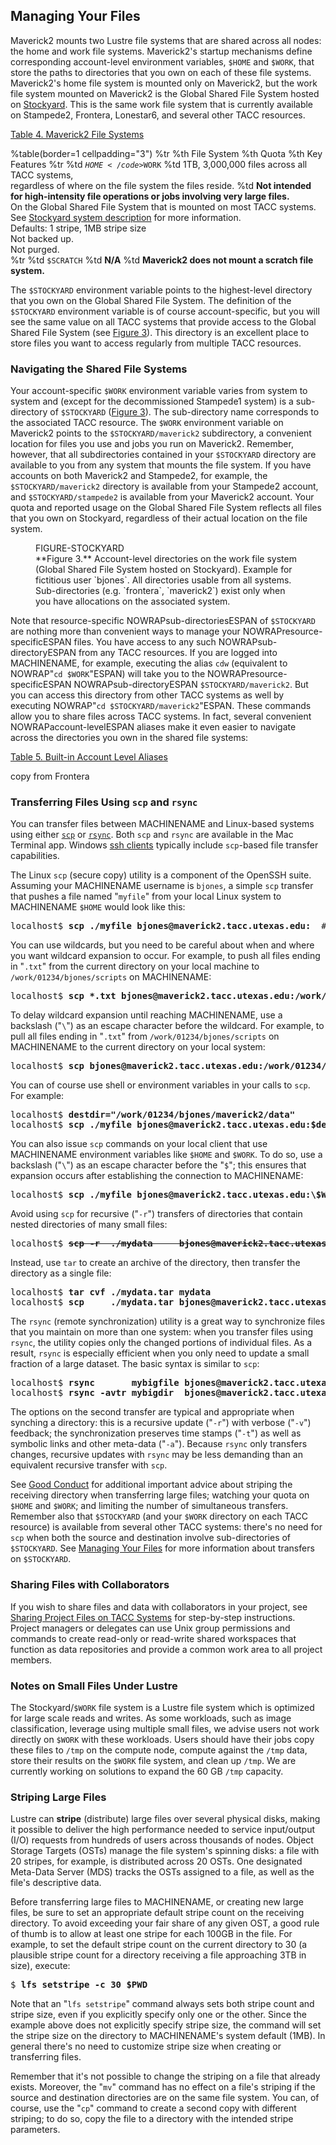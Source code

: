 ## Managing Your Files

Maverick2 mounts two Lustre file systems that are shared across all nodes: the home and work file systems. Maverick2's startup mechanisms define corresponding account-level environment variables, `$HOME` and `$WORK`, that store the paths to directories that you own on each of these file systems. Maverick2's home file system is mounted only on Maverick2, but the work file system mounted on Maverick2 is the Global Shared File System hosted on [Stockyard](https://www.tacc.utexas.edu/systems/stockyard). This is the same work file system that is currently available on Stampede2, Frontera, Lonestar6, and several other TACC resources.

[Table 4. Maverick2 File Systems](#table4)

%table(border=1 cellpadding="3")
	%tr
		%th File System
		%th Quota
		%th Key Features
	%tr
		%td <code>$HOME</code>
		%td 10GB, 200,000 files
		%td <b>Not intended for parallel or high-intensity file operations.</b><br>Backed up regularly.<br>Overall capacity ~1PB. NFS-mounted. Two Meta-Data Servers (MDS), four Object Storage Targets (OSTs).<br>Defaults: 1 stripe, 1MB stripe size.<br>Not purged.</br>
	%tr
		%td <code>$WORK</code>
		%td 1TB, 3,000,000 files across all TACC systems,<br>regardless of where on the file system the files reside.
		%td <b>Not intended for high-intensity file operations or jobs involving very large files.</b><br>On the Global Shared File System that is mounted on most TACC systems.<br>See <a href="https://www.tacc.utexas.edu/systems/stockyard">Stockyard system description</a> for more information.<br>Defaults: 1 stripe, 1MB stripe size<br>Not backed up.<br>Not purged.</br>
	%tr
		%td <code>$SCRATCH</code>
		%td <b>N/A</b>
		%td <b>Maverick2 does not mount a scratch file system.</b>
	
The `$STOCKYARD` environment variable points to the highest-level directory that you own on the Global Shared File System. The definition of the `$STOCKYARD` environment variable is of course account-specific, but you will see the same value on all TACC systems that provide access to the Global Shared File System (see [Figure 3](#figure3)). This directory is an excellent place to store files you want to access regularly from multiple TACC resources.</p>

### Navigating the Shared File Systems

Your account-specific `$WORK` environment variable varies from system to system and (except for the decommissioned Stampede1 system) is a sub-directory of `$STOCKYARD` ([Figure 3](#figure3)). The sub-directory name corresponds to the associated TACC resource. The `$WORK` environment variable on Maverick2 points to the `$STOCKYARD/maverick2` subdirectory, a convenient location for files you use and jobs you run on Maverick2. Remember, however, that all subdirectories contained in your `$STOCKYARD` directory are available to you from any system that mounts the file system. If you have accounts on both Maverick2 and Stampede2, for example, the `$STOCKYARD/maverick2` directory is available from your Stampede2 account, and `$STOCKYARD/stampede2` is available from your Maverick2 account. Your quota and reported usage on the Global Shared File System reflects all files that you own on Stockyard, regardless of their actual location on the file system.

<figure>FIGURE-STOCKYARD<figcaption>**Figure 3.** Account-level directories on the work file system (Global Shared File System hosted on Stockyard). Example for fictitious user `bjones`. All directories usable from all systems. Sub-directories (e.g. `frontera`, `maverick2`) exist only when you have allocations on the associated system.</figcaption></figure>

Note that resource-specific NOWRAPsub-directoriesESPAN of `$STOCKYARD` are nothing more than convenient ways to manage your NOWRAPresource-specificESPAN files. You have access to any such NOWRAPsub-directoryESPAN from any TACC resources. If you are logged into MACHINENAME, for example, executing the alias `cdw` (equivalent to NOWRAP"`cd $WORK`"ESPAN) will take you to the NOWRAPresource-specificESPAN NOWRAPsub-directoryESPAN `$STOCKYARD/maverick2`. But you can access this directory from other TACC systems as well by executing NOWRAP"`cd $STOCKYARD/maverick2`"ESPAN. These commands allow you to share files across TACC systems. In fact, several convenient NOWRAPaccount-levelESPAN aliases make it even easier to navigate across the directories you own in the shared file systems:

[Table 5. Built-in Account Level Aliases](#table5)

copy from Frontera



### Transferring Files Using `scp` and `rsync`

You can transfer files between MACHINENAME and Linux-based systems using either [`scp`](http://linux.com/learn/intro-to-linux/2017/2/how-securely-transfer-files-between-servers-scp) or [`rsync`](http://linux.com/learn/get-know-rsync). Both `scp` and `rsync` are available in the Mac Terminal app. Windows [ssh clients](/user-guides/stampede2#secure-shell-ssh) typically include `scp`-based file transfer capabilities.

The Linux `scp` (secure copy) utility is a component of the OpenSSH suite. Assuming your MACHINENAME username is `bjones`, a simple `scp` transfer that pushes a file named "`myfile`" from your local Linux system to MACHINENAME `$HOME` would look like this:

<pre class="cmd-line">localhost$ <b>scp ./myfile bjones@maverick2.tacc.utexas.edu:</b>  # note colon after net address</pre>

You can use wildcards, but you need to be careful about when and where you want wildcard expansion to occur. For example, to push all files ending in "`.txt`" from the current directory on your local machine to `/work/01234/bjones/scripts` on MACHINENAME:

<pre class="cmd-line">localhost$ <b>scp *.txt bjones@maverick2.tacc.utexas.edu:/work/01234/bjones/maverick2</b></pre>

To delay wildcard expansion until reaching MACHINENAME, use a backslash ("`\`") as an escape character before the wildcard. For example, to pull all files ending in "`.txt`" from `/work/01234/bjones/scripts` on MACHINENAME to the current directory on your local system:

<pre class="cmd-line">localhost$ <b>scp bjones@maverick2.tacc.utexas.edu:/work/01234/bjones/maverick2/\*.txt .</b></pre>

You can of course use shell or environment variables in your calls to `scp`. For example:

<pre class="cmd-line">
localhost$ <b>destdir="/work/01234/bjones/maverick2/data"</b>
localhost$ <b>scp ./myfile bjones@maverick2.tacc.utexas.edu:$destdir</b></pre>

You can also issue `scp` commands on your local client that use MACHINENAME environment variables like `$HOME` and `$WORK`. To do so, use a backslash ("`\`") as an escape character before the "`$`"; this ensures that expansion occurs after establishing the connection to MACHINENAME:

<pre class="cmd-line">localhost$ <b>scp ./myfile bjones@maverick2.tacc.utexas.edu:\$WORK/data</b>   # Note backslash</pre>

Avoid using `scp` for recursive ("`-r`") transfers of directories that contain nested directories of many small files:

<pre class="cmd-line">localhost$ <s><b>scp -r  ./mydata     bjones@maverick2.tacc.utexas.edu:\$WORK</b></s>  # DON'T DO THIS</pre>

Instead, use `tar` to create an archive of the directory, then transfer the directory as a single file:

<pre class="cmd-line">
localhost$ <b>tar cvf ./mydata.tar mydata</b>                                   # create archive
localhost$ <b>scp     ./mydata.tar bjones@maverick2.tacc.utexas.edu:\$WORK</b>  # transfer archive</pre>

The `rsync` (remote synchronization) utility is a great way to synchronize files that you maintain on more than one system: when you transfer files using `rsync`, the utility copies only the changed portions of individual files. As a result, `rsync` is especially efficient when you only need to update a small fraction of a large dataset. The basic syntax is similar to `scp`:

<pre class="cmd-line">
localhost$ <b>rsync       mybigfile bjones@maverick2.tacc.utexas.edu:\$WORK/data</b>
localhost$ <b>rsync -avtr mybigdir  bjones@maverick2.tacc.utexas.edu:\$WORK/data</b></pre>

The options on the second transfer are typical and appropriate when synching a directory: this is a recursive update ("`-r`") with verbose ("`-v`") feedback; the synchronization preserves time stamps ("`-t`") as well as symbolic links and other meta-data ("`-a`"). Because `rsync` only transfers changes, recursive updates with `rsync` may be less demanding than an equivalent recursive transfer with `scp`.

See [Good Conduct](#conduct) for additional important advice about striping the receiving directory when transferring large files; watching your quota on `$HOME` and `$WORK`; and limiting the number of simultaneous transfers. Remember also that `$STOCKYARD` (and your `$WORK` directory on each TACC resource) is available from several other TACC systems: there's no need for `scp` when both the source and destination involve sub-directories of `$STOCKYARD`. See [Managing Your Files](#files) for more information about transfers on `$STOCKYARD`.


### Sharing Files with Collaborators

If you wish to share files and data with collaborators in your project, see [Sharing Project Files on TACC Systems](http://portal.tacc.utexas.edu/tutorials/sharing-project-files) for step-by-step instructions. Project managers or delegates can use Unix group permissions and commands to create read-only or read-write shared workspaces that function as data repositories and provide a common work area to all project members.

### Notes on Small Files Under Lustre

The Stockyard/`$WORK` file system is a Lustre file system which is optimized for large scale reads and writes. As some workloads, such as image classification, leverage using multiple small files, we advise users not work directly on `$WORK` with these workloads. Users should have their jobs copy these files to `/tmp` on the compute node, compute against the `/tmp` data, store their results on the `$WORK` file system, and clean up `/tmp`. We are currently working on solutions to expand the 60 GB `/tmp` capacity. 

### Striping Large Files

Lustre can **stripe** (distribute) large files over several physical disks, making it possible to deliver the high performance needed to service input/output (I/O) requests from hundreds of users across thousands of nodes. Object Storage Targets (OSTs) manage the file system's spinning disks: a file with 20 stripes, for example, is distributed across 20 OSTs. One designated Meta-Data Server (MDS) tracks the OSTs assigned to a file, as well as the file's descriptive data.

Before transferring large files to MACHINENAME, or creating new large files, be sure to set an appropriate default stripe count on the receiving directory. To avoid exceeding your fair share of any given OST, a good rule of thumb is to allow at least one stripe for each 100GB in the file. For example, to set the default stripe count on the current directory to 30 (a plausible stripe count for a directory receiving a file approaching 3TB in size), execute:

<pre class="cmd-line">$ <b>lfs setstripe -c 30 $PWD</b></pre>

Note that an "`lfs setstripe`" command always sets both stripe count and stripe size, even if you explicitly specify only one or the other. Since the example above does not explicitly specify stripe size, the command will set the stripe size on the directory to MACHINENAME's system default (1MB). In general there's no need to customize stripe size when creating or transferring files.

Remember that it's not possible to change the striping on a file that already exists. Moreover, the "`mv`" command has no effect on a file's striping if the source and destination directories are on the same file system. You can, of course, use the "`cp`" command to create a second copy with different striping; to do so, copy the file to a directory with the intended stripe parameters.
